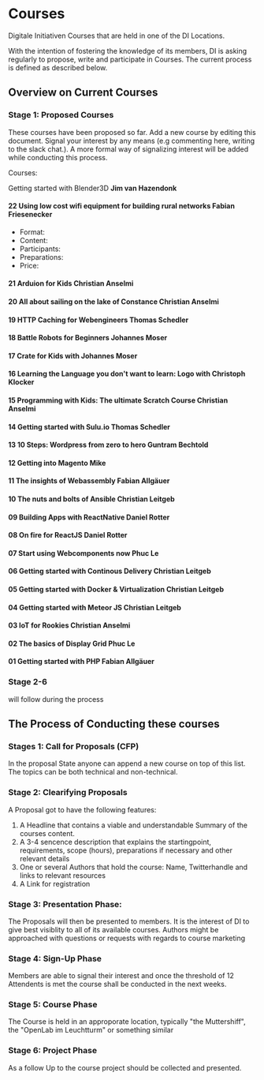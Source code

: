 

# Courses
Digitale Initiativen Courses that are held in one of the DI Locations.

With the intention of fostering the knowledge of its members, DI is asking regularly to propose, write and participate in Courses. 
The current process is defined as described below.



## Overview on Current Courses

### Stage 1: Proposed Courses
These courses have been proposed so far. Add a new course by editing this document. 
Signal your interest by any means (e.g commenting here, writing to the slack chat.).
A more formal way of signalizing interest will be added while conducting this process.

Courses:

 Getting started with Blender3D **Jim van Hazendonk**
#### 22 Using low cost wifi equipment for building rural networks **Fabian Friesenecker**
 - Format:
 - Content:
 - Participants: 
 - Preparations:
 - Price:

#### 21 Arduion for Kids **Christian Anselmi**
#### 20 All about sailing on the lake of Constance **Christian Anselmi**
#### 19 HTTP Caching for Webengineers **Thomas Schedler**
#### 18 Battle Robots for Beginners **Johannes Moser**
#### 17 Crate for Kids with **Johannes Moser**
#### 16 Learning the Language you don't want to learn: Logo with **Christoph Klocker**
#### 15 Programming with Kids: The ultimate Scratch Course **Christian Anselmi**
#### 14 Getting started with Sulu.io **Thomas Schedler**
#### 13 10 Steps: Wordpress from zero to hero **Guntram Bechtold**
#### 12 Getting into Magento **Mike**
#### 11 The insights of Webassembly **Fabian Allgäuer**
#### 10 The nuts and bolts of Ansible **Christian Leitgeb**
#### 09 Building Apps with ReactNative **Daniel Rotter**
#### 08 On fire for ReactJS **Daniel Rotter**
#### 07 Start using Webcomponents now **Phuc Le**
#### 06 Getting started with Continous Delivery **Christian Leitgeb**
#### 05 Getting started with Docker & Virtualization **Christian Leitgeb**
#### 04 Getting started with Meteor JS  **Christian Leitgeb**
#### 03 IoT for Rookies **Christian Anselmi**
#### 02 The basics of Display Grid **Phuc Le**
#### 01 Getting started with PHP  **Fabian Allgäuer**



### Stage 2-6
will follow during the process



## The Process of Conducting these courses


### Stages 1: Call for Proposals (CFP)
In the proposal State anyone can append a new course on top of this list. The topics can be both technical and non-technical. 

### Stage 2: Clearifying Proposals
A Proposal got to have the following features: 
1) A Headline that contains a viable and understandable Summary of the courses content. 
2) A 3-4 sencence description that explains the startingpoint, requirements, scope (hours), preparations if necessary  and other relevant details
3) One or several Authors that hold the course: Name, Twitterhandle and links to relevant resources
4) A Link for registration

### Stage 3: Presentation Phase: 
The Proposals will then be presented to members. It is the interest of DI to give best visiblity to all of its available courses. 
Authors might be approached with questions or requests with regards to course marketing

### Stage 4: Sign-Up Phase
Members are able to signal their interest and once the threshold of 12 Attendents is met the course shall be conducted in the next weeks. 

### Stage 5: Course Phase
The Course is held in an approporate location, typically "the Muttershiff", the "OpenLab im Leuchtturm" or something similar

### Stage 6: Project Phase
As a follow Up to the course project should be collected and presented.



